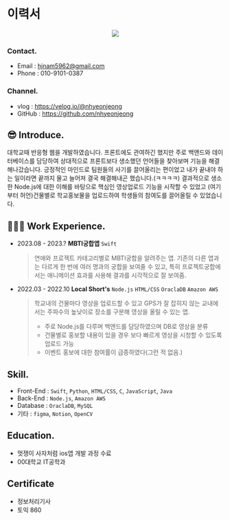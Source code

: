 # 이력서
<div align= "center">
    <img src="https://capsule-render.vercel.app/api?type=shark&color=b1dd8c&height=180&text=🍕Hyeonios😎&animation=&fontColor=000000&fontSize=40" />
    </div>
    
### Contact.
- Email : hjnam5962@gmail.com 
- Phone : 010-9101-0387

### Channel.
- vlog : https://velog.io/@nhyeonjeong
- GitHub : https://github.com/nhyeonjeong



## 😎 Introduce.

대학교때 반응형 웹을 개발하였습니다. 프론트에도 관여하긴 했지만 주로 백앤드와 데이터베이스를 담당하여 상대적으로 프론트보다 생소했던 언어들을 찾아보며 기능을 해결해나갔습니다.
긍정적인 마인드로 팀원들의 사기를 끌어올리는 편이었고 내가 끝내야 하는 일이라면 끝까지 물고 늘어져 결국 해결해내곤 했습니다.(ㅋㅋㅋㅋ)
결과적으로 생소한 Node.js에 대한 이해를 바탕으로 핵심인 영상업로드 기능을 시작할 수 있었고 (여기부터 허언)건물별로 학교홍보물을 업로드하여 학생들의 참여도를 끌어올릴 수 있었습니다.


## 👩🏻‍💻 Work Experience.
- 2023.08 - 2023.?  **MBTI궁합앱**  `Swift`
  > 연애와 프로젝트 카테고리별로 MBTI궁합을 알려주는 앱.
  > 기존의 다른 앱과는 다르게 한 번에 여러 명과의 궁합을 보여줄 수 있고, 특히 프로젝트궁합에서는 애니메이션 효과를 사용해 결과를 시각적으로 잘 보여줌.
  
- 2022.03 - 2022.10  __Local Short's__  `Node.js` `HTML/CSS` `OraclaDB` `Amazon AWS`
  > 학교내의 건물마다 영상을 업로드할 수 있고 GPS가 잘 잡히지 않는 교내에서는 주파수의 높낮이로 장소를 구분해 영상을 올릴 수 있는 앱.
  > - 주로 Node.js를 다루며 백앤드를 담당하였으며 DB로 영상을 분류
  > - 건물별로 홍보할 내용이 있을 경우 보다 빠르게 영상을 시청할 수 있도록 업로드 가능
  > - 이벤트 홍보에 대한 참여률이 급증하였다(그런 적 없음.)


## Skill.
- Front-End : `Swift`, `Python`, `HTML/CSS`, `C`, `JavaScript`, `Java`
- Back-End : `Node.js`, `Amazon AWS`
- Database : `OraclaDB`, `MySQL`
- 기타 : `figma`, `Notion`, `OpenCV`


## Education.
- 멋쟁이 사자처럼 ios앱 개발 과정 수료
- 00대학교 IT공학과

## Certificate
- 정보처리기사
- 토익 860
